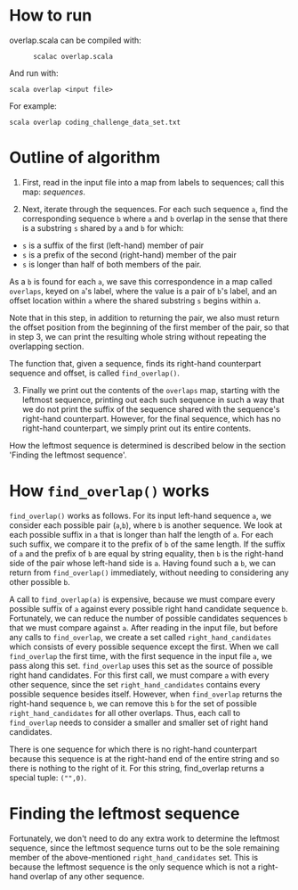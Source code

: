 # How to run

overlap.scala can be compiled with:

	      scalac overlap.scala

And run with:

    scala overlap <input file>

For example:

    scala overlap coding_challenge_data_set.txt

# Outline of algorithm

1. First, read in the input file into a map from
labels to sequences; call this map: _sequences_.

2. Next, iterate through the sequences. For each such sequence `a`,
find the corresponding sequence `b` where `a` and `b` overlap in the
sense that there is a substring `s` shared by `a` and `b` for which:

- `s` is a suffix of the first (left-hand) member of pair
- `s` is a prefix of the second (right-hand) member of the pair
- `s` is longer than half of both members of the pair.

As a `b` is found for each `a`, we save this correspondence in a map
called `overlaps`, keyed on `a`'s label, where the value is a pair of
`b`'s label, and an offset location within `a` where the shared
substring `s` begins within `a`.

Note that in this step, in addition to returning the pair, we also must
return the offset position from the beginning of the first member of
the pair, so that in step 3, we can print the resulting whole string
without repeating the overlapping section.

The function that, given a sequence, finds its right-hand counterpart
sequence and offset, is called `find_overlap()`.

3. Finally we print out the contents of the `overlaps` map, starting
with the leftmost sequence, printing out each such sequence in such a
way that we do not print the suffix of the sequence shared with the
sequence's right-hand counterpart. However, for the final sequence,
which has no right-hand counterpart, we simply print out its entire
contents.

How the leftmost sequence is determined is described below in the
section 'Finding the leftmost sequence'.

# How `find_overlap()` works

`find_overlap()` works as follows. For its input left-hand sequence `a`,
we consider each possible pair (`a`,`b`), where `b` is another
sequence. We look at each possible suffix in `a` that is longer than
half the length of `a`. For each such suffix, we compare it to the
prefix of `b` of the same length. If the suffix of `a` and the prefix
of `b` are equal by string equality, then `b` is the right-hand side
of the pair whose left-hand side is `a`. Having found such a `b`, we
can return from `find_overlap()` immediately, without needing to
considering any other possible `b`.

A call to `find_overlap(a)` is expensive, because we must compare
every possible suffix of `a` against every possible right hand
candidate sequence `b`. Fortunately, we can reduce the number of
possible candidates sequences `b` that we must compare against
`a`. After reading in the input file, but before any calls to
`find_overlap`, we create a set called `right_hand_candidates` which
consists of every possible sequence except the first. When we call
`find_overlap` the first time, with the first sequence in the input
file `a`, we pass along this set. `find_overlap` uses this set as the
source of possible right hand candidates. For this first call, we must
compare `a` with every other sequence, since the set
`right_hand_candidates` contains every possible sequence besides
itself. However, when `find_overlap` returns the right-hand sequence
`b`, we can remove this `b` for the set of possible
`right_hand_candidates` for all other overlaps. Thus, each call to
`find_overlap` needs to consider a smaller and smaller set of right
hand candidates.

There is one sequence for which there is no right-hand counterpart
because this sequence is at the right-hand end of the entire string
and so there is nothing to the right of it. For this string,
find_overlap returns a special tuple: `("",0)`.

# Finding the leftmost sequence

Fortunately, we don't need to do any extra work to determine the
leftmost sequence, since the leftmost sequence turns out to be the
sole remaining member of the above-mentioned `right_hand_candidates`
set. This is because the leftmost sequence is the only sequence which
is not a right-hand overlap of any other sequence.
